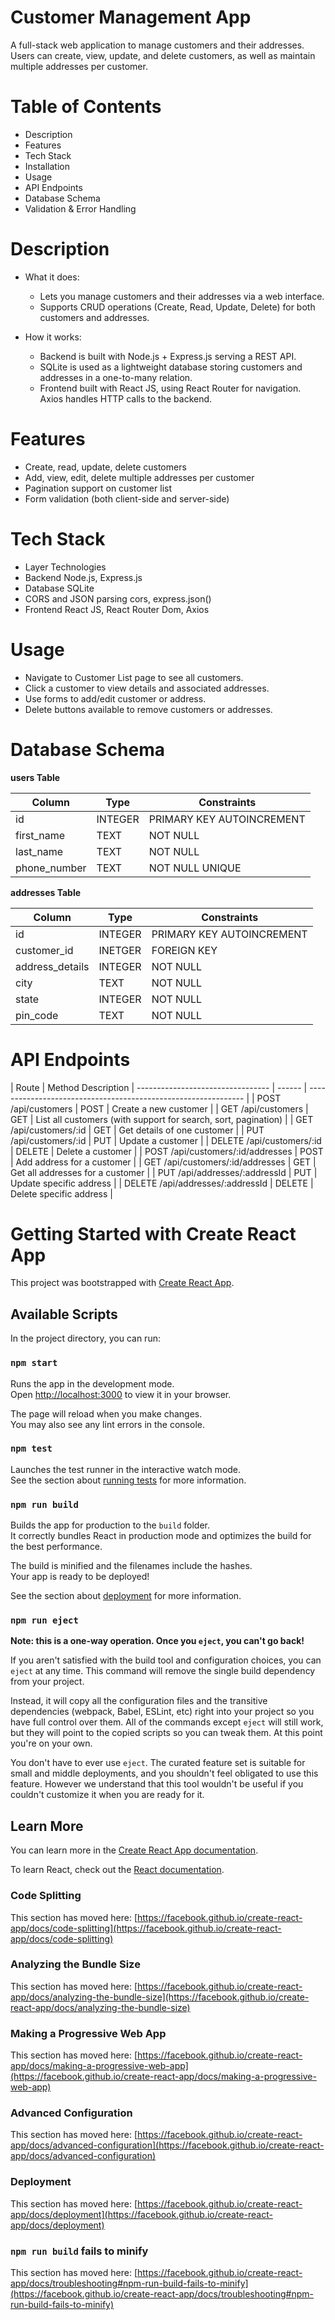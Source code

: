 # Customer Management App

A full-stack web application to manage customers and their addresses. Users can create, view, update, and delete customers, as well as maintain multiple addresses per customer.

# Table of Contents

- Description
- Features
- Tech Stack
- Installation
- Usage
- API Endpoints
- Database Schema
- Validation & Error Handling

# Description

- What it does:
  - Lets you manage customers and their addresses via a web interface.
  - Supports CRUD operations (Create, Read, Update, Delete) for both customers and addresses.

- How it works:
  - Backend is built with Node.js + Express.js serving a REST API.
  - SQLite is used as a lightweight database storing customers and addresses in a one-to-many relation.
  - Frontend built with React JS, using React Router for navigation. Axios handles HTTP calls to the backend.

# Features
- Create, read, update, delete customers
- Add, view, edit, delete multiple addresses per customer
- Pagination support on customer list
- Form validation (both client-side and server-side)

# Tech Stack
- Layer	Technologies
- Backend	Node.js, Express.js
- Database	SQLite
- CORS and JSON parsing	cors, express.json()
- Frontend	React JS, React Router Dom, Axios

# Usage
- Navigate to Customer List page to see all customers.
- Click a customer to view details and associated addresses.
- Use forms to add/edit customer or address.
- Delete buttons available to remove customers or addresses.

# Database Schema

**users Table**

| Column      | Type    | Constraints               |
| --------    | ------- | ------------------------- |
| id          | INTEGER | PRIMARY KEY AUTOINCREMENT |
| first_name  | TEXT    | NOT NULL                  |
| last_name   | TEXT    | NOT NULL                  |
| phone_number| TEXT    | NOT NULL UNIQUE           |

**addresses Table**

| Column              | Type    | Constraints
| ------------------- | ------- | ------------------------- |
| id                  | INTEGER | PRIMARY KEY AUTOINCREMENT |
| customer_id         | INETGER | FOREIGN KEY               |
| address_details     | INTEGER | NOT NULL                  |
| city                | TEXT    | NOT NULL                  |
| state               | INTEGER | NOT NULL                  |
| pin_code            | TEXT    | NOT NULL                  |

# API Endpoints
| Route	                            | Method	Description
| --------------------------------- | ------ | -------------------------------------------------------------- |
| POST /api/customers	              | POST	 | Create a new customer                                          |
| GET /api/customers	              | GET	   | List all customers (with support for search, sort, pagination) |
| GET /api/customers/:id            | GET    |	Get details of one customer                                   |
| PUT /api/customers/:id            |	PUT    |	Update a customer                                             |
| DELETE /api/customers/:id         |	DELETE |	Delete a customer                                             |
| POST /api/customers/:id/addresses |	POST   |	Add address for a customer                                    |
| GET /api/customers/:id/addresses  |	GET    |	Get all addresses for a customer                              |
| PUT /api/addresses/:addressId     |	PUT    |	Update specific address                                       |
| DELETE /api/addresses/:addressId  |	DELETE |	Delete specific address                                       |


# Getting Started with Create React App

This project was bootstrapped with [Create React App](https://github.com/facebook/create-react-app).

## Available Scripts

In the project directory, you can run:

### `npm start`

Runs the app in the development mode.\
Open [http://localhost:3000](http://localhost:3000) to view it in your browser.

The page will reload when you make changes.\
You may also see any lint errors in the console.

### `npm test`

Launches the test runner in the interactive watch mode.\
See the section about [running tests](https://facebook.github.io/create-react-app/docs/running-tests) for more information.

### `npm run build`

Builds the app for production to the `build` folder.\
It correctly bundles React in production mode and optimizes the build for the best performance.

The build is minified and the filenames include the hashes.\
Your app is ready to be deployed!

See the section about [deployment](https://facebook.github.io/create-react-app/docs/deployment) for more information.

### `npm run eject`

**Note: this is a one-way operation. Once you `eject`, you can't go back!**

If you aren't satisfied with the build tool and configuration choices, you can `eject` at any time. This command will remove the single build dependency from your project.

Instead, it will copy all the configuration files and the transitive dependencies (webpack, Babel, ESLint, etc) right into your project so you have full control over them. All of the commands except `eject` will still work, but they will point to the copied scripts so you can tweak them. At this point you're on your own.

You don't have to ever use `eject`. The curated feature set is suitable for small and middle deployments, and you shouldn't feel obligated to use this feature. However we understand that this tool wouldn't be useful if you couldn't customize it when you are ready for it.

## Learn More

You can learn more in the [Create React App documentation](https://facebook.github.io/create-react-app/docs/getting-started).

To learn React, check out the [React documentation](https://reactjs.org/).

### Code Splitting

This section has moved here: [https://facebook.github.io/create-react-app/docs/code-splitting](https://facebook.github.io/create-react-app/docs/code-splitting)

### Analyzing the Bundle Size

This section has moved here: [https://facebook.github.io/create-react-app/docs/analyzing-the-bundle-size](https://facebook.github.io/create-react-app/docs/analyzing-the-bundle-size)

### Making a Progressive Web App

This section has moved here: [https://facebook.github.io/create-react-app/docs/making-a-progressive-web-app](https://facebook.github.io/create-react-app/docs/making-a-progressive-web-app)

### Advanced Configuration

This section has moved here: [https://facebook.github.io/create-react-app/docs/advanced-configuration](https://facebook.github.io/create-react-app/docs/advanced-configuration)

### Deployment

This section has moved here: [https://facebook.github.io/create-react-app/docs/deployment](https://facebook.github.io/create-react-app/docs/deployment)

### `npm run build` fails to minify

This section has moved here: [https://facebook.github.io/create-react-app/docs/troubleshooting#npm-run-build-fails-to-minify](https://facebook.github.io/create-react-app/docs/troubleshooting#npm-run-build-fails-to-minify)
